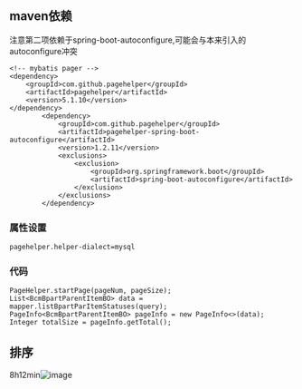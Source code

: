 ## maven依赖
注意第二项依赖于spring-boot-autoconfigure,可能会与本来引入的autoconfigure冲突
```
<!-- mybatis pager -->
<dependency>
    <groupId>com.github.pagehelper</groupId>
    <artifactId>pagehelper</artifactId>
    <version>5.1.10</version>
</dependency>
		<dependency>
			<groupId>com.github.pagehelper</groupId>
			<artifactId>pagehelper-spring-boot-autoconfigure</artifactId>
			<version>1.2.11</version>
			<exclusions>
				<exclusion>
					<groupId>org.springframework.boot</groupId>
					<artifactId>spring-boot-autoconfigure</artifactId>
				</exclusion>
			</exclusions>
		</dependency>
```
### 属性设置
```
pagehelper.helper-dialect=mysql
```
### 代码
```
PageHelper.startPage(pageNum, pageSize);
List<BcmBpartParentItemBO> data = mapper.listBpartParItemStatuses(query);
PageInfo<BcmBpartParentItemBO> pageInfo = new PageInfo<>(data);
Integer totalSize = pageInfo.getTotal();
```
## 排序
 8h12min![image](https://user-images.githubusercontent.com/51777429/123505991-7d435280-d694-11eb-8680-6f993e19c5cd.png)

